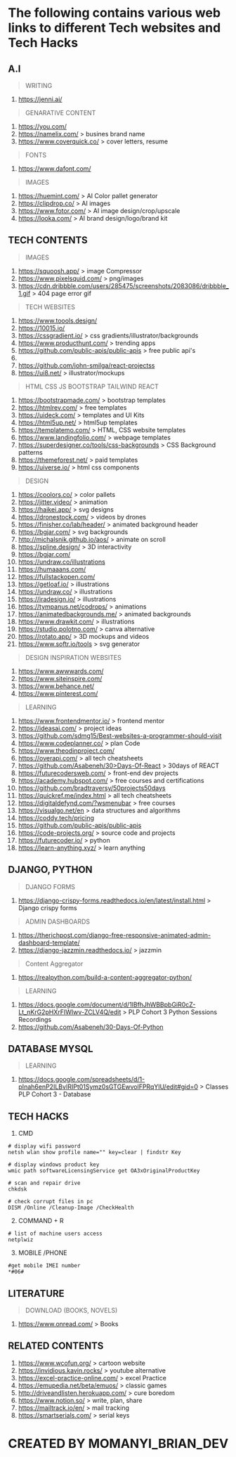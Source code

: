 # The following contains various web links to different Tech websites and Tech Hacks

## A.I
> WRITING
1. https://jenni.ai/

> GENARATIVE CONTENT
1. https://you.com/
2. https://namelix.com/ > busines brand name
3. https://www.coverquick.co/ > cover letters, resume

> FONTS
1. https://www.dafont.com/

> IMAGES
1. https://huemint.com/ > AI Color pallet generator
2. https://clipdrop.co/ > AI images
3. https://www.fotor.com/ > AI image design/crop/upscale
4. https://looka.com/ > AI brand design/logo/brand kit

## TECH CONTENTS
> IMAGES
1. https://squoosh.app/ >  image Compressor
2. https://www.pixelsquid.com/ > png/images
3. https://cdn.dribbble.com/users/285475/screenshots/2083086/dribbble_1.gif > 404 page error gif

> TECH WEBSITES
1. https://www.toools.design/
2. https://10015.io/
3. https://cssgradient.io/ > css gradients/illustrator/backgrounds
4. https://www.producthunt.com/ > trending apps
5. https://github.com/public-apis/public-apis > free public api's
6. 
7. https://github.com/john-smilga/react-projectss
8. https://ui8.net/ > illustrator/mockups

> HTML CSS JS BOOTSTRAP TAILWIND REACT
1. https://bootstrapmade.com/ > bootstrap templates
2. https://htmlrev.com/ > free templates
3. https://uideck.com/ > templates and UI Kits
4. https://html5up.net/ > html5up templates
5. https://templatemo.com/ > HTML, CSS website templates
6. https://www.landingfolio.com/ > webpage templates
7. https://superdesigner.co/tools/css-backgrounds > CSS Background patterns
8. https://themeforest.net/ > paid templates
9. https://uiverse.io/ > html css components


> DESIGN
1. https://coolors.co/ > color pallets
2. https://jitter.video/ > animation
3. https://haikei.app/ > svg designs
4. https://dronestock.com/ > videos by drones
5. https://finisher.co/lab/header/ > animated background header
6. https://bgjar.com/ > svg backgrounds
7. http://michalsnik.github.io/aos/ > animate on scroll
8. https://spline.design/ > 3D interactivity
9. https://bgjar.com/
10. https://undraw.co/illustrations
11. https://humaaans.com/
12. https://fullstackopen.com/
13. https://getloaf.io/ > illustrations
14. https://undraw.co/ > illustrations
15. https://iradesign.io/ > illustrations
16. https://tympanus.net/codrops/ > animations
17. https://animatedbackgrounds.me/ > animated backgrounds
18. https://www.drawkit.com/ > illustrations
19. https://studio.polotno.com/ > canva alternative
20. https://rotato.app/ > 3D mockups and videos
21. https://www.softr.io/tools > svg generator


> DESIGN INSPIRATION WEBSITES
1. https://www.awwwards.com/
2. https://www.siteinspire.com/
3. https://www.behance.net/
4. https://www.pinterest.com/


> LEARNING
1. https://www.frontendmentor.io/ > frontend mentor
2. https://ideasai.com/ > project ideas
3. https://github.com/sdmg15/Best-websites-a-programmer-should-visit
4. https://www.codeplanner.co/ > plan Code
5. https://www.theodinproject.com/
6. https://overapi.com/ > all tech cheatsheets
7. https://github.com/Asabeneh/30>Days-Of-React > 30days of REACT
8. https://futurecodersweb.com/ > front-end dev projects
9. https://academy.hubspot.com/ > free courses and certifications
10. https://github.com/bradtraversy/50projects50days
11. https://quickref.me/index.html > all tech cheatsheets
12. https://digitaldefynd.com/?wsmenubar > free courses
13. https://visualgo.net/en > data structures and algorithms
14. https://coddy.tech/pricing
15. https://github.com/public-apis/public-apis
16. https://code-projects.org/ > source code and projects
17. https://futurecoder.io/ > python
18. https://learn-anything.xyz/ > learn anything


## DJANGO, PYTHON
> DJANGO FORMS
1. https://django-crispy-forms.readthedocs.io/en/latest/install.html > Django crispy forms


> ADMIN DASHBOARDS
1. https://therichpost.com/django-free-responsive-animated-admin-dashboard-template/
2. https://django-jazzmin.readthedocs.io/ > jazzmin

> Content Aggregator
1. https://realpython.com/build-a-content-aggregator-python/

> LEARNING
1. https://docs.google.com/document/d/1lBfhJhWBBpbGiR0cZ-Lt_nKrG2pHXrFIWIwv-ZCLV4Q/edit > PLP Cohort 3 Python Sessions Recordings
2. https://github.com/Asabeneh/30-Days-Of-Python


## DATABASE MYSQL
> LEARNING
1. https://docs.google.com/spreadsheets/d/1-pInah6enP2ILBvIRIPt01Symz0sGTGEwvolFPRqYIU/edit#gid=0 > Classes PLP Cohort 3 - Database


## TECH HACKS
1. CMD
```
# display wifi password
netsh wlan show profile name="" key=clear | findstr Key

# display windows product key
wmic path softwareLicensingService get OA3xOriginalProductKey

# scan and repair drive
chkdsk

# check corrupt files in pc
DISM /Online /Cleanup-Image /CheckHealth
```

2. COMMAND + R
```
# list of machine users access
netplwiz
```

3. MOBILE /PHONE
```
#get mobile IMEI number
*#06#
```


## LITERATURE
> DOWNLOAD (BOOKS, NOVELS)
1. https://www.onread.com/ > Books

## RELATED CONTENTS
1. https://www.wcofun.org/ > cartoon website
2. https://invidious.kavin.rocks/ > youtube alternative
3. https://excel-practice-online.com/ > excel Practice
4. https://emupedia.net/beta/emuos/ > classic games
5. http://driveandlisten.herokuapp.com/ > cure boredom
6. https://www.notion.so/ > write, plan, share
7. https://mailtrack.io/en/ > mail tracking
8. https://smartserials.com/ > serial keys

# CREATED BY MOMANYI_BRIAN_DEV
